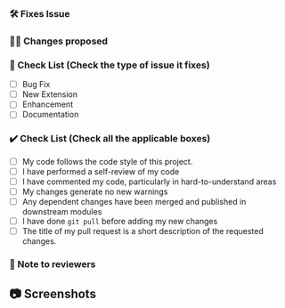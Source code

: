 ### 🛠️ Fixes Issue
<!-- Example: Closes #31 -->

### 👨‍💻 Changes proposed
<!-- List all the proposed changes in your PR -->

### 🔧 Check List (Check the type of issue it fixes) <!-- Follow the below conventions to check the box -->
<!-- Mark the only applicable box. To mark the box as done follow the following conventions -->

- [ ] Bug Fix
- [ ] New Extension
- [ ] Enhancement
- [ ] Documentation 

### ✔️ Check List (Check all the applicable boxes) <!-- Follow the below conventions to check the box -->
<!-- Mark all the applicable boxes. To mark the box as done follow the following conventions -->

- [ ] My code follows the code style of this project.
- [ ] I have performed a self-review of my code
- [ ] I have commented my code, particularly in hard-to-understand areas
- [ ] My changes generate no new warnings
- [ ] Any dependent changes have been merged and published in downstream modules
- [ ] I have done `git pull` before adding my new changes
- [ ] The title of my pull request is a short description of the requested changes.

### 📄 Note to reviewers


## 📷 Screenshots